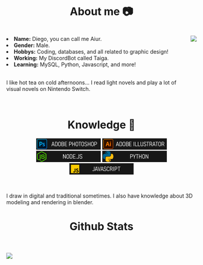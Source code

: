 <body>
    <h1 align="center">About me 📷 </h1>
    <br>
    <div>
        <img src="https://imgur.com/AAbTSAG.gif" height="200" align="right">
        <li>
            <b>Name:</b> Diego, you can call me Aiur.
        </li>
        <li>
            <b>Gender:</b> Male.
        </li>
        <li>
            <b>Hobbys:</b> Coding, databases, and all related to graphic design!
        </li>
        <li>
            <b>Working:</b> My DiscordBot called Taiga.
        </li>
        <li>
            <b>Learning:</b> MySQL, Python, Javascript, and more!
        </li>
        <br>
        <p>
            I like hot tea on cold afternoons... I read light novels and play a lot of visual novels on Nintendo Switch.
        </p>
    </div>
    <br>
    <h1 align="center">Knowledge 📓</h1>
    <div>
        <p align="center"><img src="assets/ps.png" height="30">
            <img src="assets/ai.png" height="30">
            <img src="assets/node.png" height="30">
            <img src="assets/py.png" height="30">
            <img src="assets/js.png" height="30">
        </p>
        <br>
        <p>
            I draw in digital and traditional sometimes. I also have knowledge about 3D modeling and rendering in
            blender.
        </p>
    </div>
    <h1 align="center">Github Stats</h1>
    <br>
    <div align="center">
        <br>
        <img align="left" src="https://github-readme-stats.vercel.app/api?username=aiursentoriakd&show_icons=true&hide_border=true&&count_private=true&include_all_commits=true&theme=tokyonight" />
        <img align="right" height="200" src="https://github-readme-stats.vercel.app/api/top-langs/?username=aiursentoriakd&langs_count=5&theme=tokyonight&hide_border=true" alt="">
    </div>
</body>
